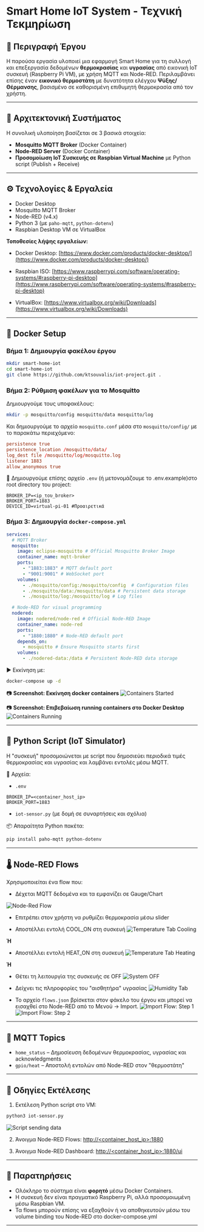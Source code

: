 # Smart Home IoT System - Τεχνική Τεκμηρίωση

## 🔧 Περιγραφή Έργου

Η παρούσα εργασία υλοποιεί μια εφαρμογή Smart Home για τη συλλογή και επεξεργασία δεδομένων **θερμοκρασίας** και **υγρασίας** από εικονική IoT συσκευή (Raspberry Pi VM), με χρήση MQTT και Node-RED. Περιλαμβάνει επίσης έναν **εικονικό θερμοστάτη** με δυνατότητα ελέγχου **Ψύξης/Θέρμανσης**, βασισμένο σε καθορισμένη επιθυμητή θερμοκρασία από τον χρήστη.

---

## 🧱 Αρχιτεκτονική Συστήματος

Η συνολική υλοποίηση βασίζεται σε 3 βασικά στοιχεία:

* **Mosquitto MQTT Broker** (Docker Container)
* **Node-RED Server** (Docker Container)
* **Προσομοίωση IoT Συσκευής σε Raspbian Virtual Machine** με Python script (Publish + Receive)

---

## ⚙️ Τεχνολογίες & Εργαλεία

* Docker Desktop
* Mosquitto MQTT Broker
* Node-RED (v4.x)
* Python 3 (με `paho-mqtt`, `python-dotenv`)
* Raspbian Desktop VM σε VirtualBox

**Τοποθεσίες λήψης εργαλείων:**

* Docker Desktop: [https://www.docker.com/products/docker-desktop/](https://www.docker.com/products/docker-desktop/)
* Raspbian ISO: [https://www.raspberrypi.com/software/operating-systems/#raspberry-pi-desktop](https://www.raspberrypi.com/software/operating-systems/#raspberry-pi-desktop)

* VirtualBox: [https://www.virtualbox.org/wiki/Downloads](https://www.virtualbox.org/wiki/Downloads)

---

## 🐳 Docker Setup

### Βήμα 1: Δημιουργία φακέλου έργου

```bash
mkdir smart-home-iot
cd smart-home-iot
git clone https://github.com/ktsouvalis/iot-project.git .
```

### Βήμα 2: Ρύθμιση φακέλων για το Mosquitto

Δημιουργούμε τους υποφακέλους:

```bash
mkdir -p mosquitto/config mosquitto/data mosquitto/log
```

Και δημιουργούμε το αρχείο `mosquitto.conf` μέσα στο `mosquitto/config/` με το παρακάτω περιεχόμενο:

```conf
persistence true
persistence_location /mosquitto/data/
log_dest file /mosquitto/log/mosquitto.log
listener 1883
allow_anonymous true
```

📄 Δημιουργούμε επίσης αρχείο `.env` (ή μετονομάζουμε το .env.example)στο root directory του project:

```env
BROKER_IP=<ip_του_broker>
BROKER_PORT=1883
DEVICE_ID=virtual-pi-01 #Προαιρετικά
```

### Βήμα 3: Δημιουργία `docker-compose.yml`

```yaml
services:
  # ΜQTT Broker 
  mosquitto:
    image: eclipse-mosquitto # Official Mosquitto Broker Image
    container_name: mqtt-broker
    ports:
      - "1883:1883" # MQTT default port
      - "9001:9001" # WebSocket port
    volumes:
      - ./mosquitto/config:/mosquitto/config  # Configuration files
      - ./mosquitto/data:/mosquitto/data # Persistent data storage
      - ./mosquitto/log:/mosquitto/log # Log files

  # Node-RED for visual programming
  nodered:
    image: nodered/node-red # Official Node-RED Image
    container_name: node-red
    ports:
      - "1880:1880" # Node-RED default port
    depends_on:
      - mosquitto # Ensure Mosquitto starts first
    volumes:
      - ./nodered-data:/data # Persistent Node-RED data storage
```

▶ Εκκίνηση με:

```bash
docker-compose up -d
```

📷 **Screenshot: Εκκίνηση docker containers**
![Containers Started](images/terminal_containers_started.png)


📷 **Screenshot: Επιβεβαίωση running containers στο Docker Desktop**
![Containers Running](images/docker_desktop_contaIners_running.png)

---

## 🧪 Python Script (IoT Simulator)

Η "συσκευή" προσομοιώνεται με script που δημοσιεύει περιοδικά τιμές θερμοκρασίας και υγρασίας και λαμβάνει εντολές μέσω MQTT.

📂 Αρχεία:

* `.env`

```
BROKER_IP=<container_host_ip>
BROKER_PORT=1883
```

* `iot-sensor.py` (με δομή σε συναρτήσεις και σχόλια)

📦 Απαραίτητα Python πακέτα:

```bash
pip install paho-mqtt python-dotenv
```
---

## 🌡️ Node-RED Flows

Χρησιμοποιείται ένα flow που:

* Δέχεται MQTT δεδομένα και τα εμφανίζει σε Gauge/Chart

![Node-Red Flow](images/node-red-flow.png)

* Επιτρέπει στον χρήστη να ρυθμίζει θερμοκρασία μέσω slider

* Αποστέλλει εντολή COOL\_ON στη συσκευή
![Temperature Tab Cooling](images/temp_tab_cool.png)

**Ή**

* Αποστέλλει εντολή HEAT\_ON στη συσκευή
![Temperature Tab Heating](images/temp_tab_heat.png)

**Ή**

* Θέτει τη λειτουργία της συσκευής σε OFF
![System OFF](images/temp_tab_off.png)

* Δείχνει τις πληροφορίες του "αισθητήρα" υγρασίας
![Humidity Tab](images/humidity_tab.png)

* Το αρχείο `flows.json` βρίσκεται στον φάκελο του έργου και μπορεί να εισαχθεί στο Node-RED από το Μενού -> Import.
![Import Flow: Step 1](images/import_flows1.png)
![Import Flow: Step 2](images/import_flows2.png)

---

## 🔁 MQTT Topics

* `home_status` – Δημοσίευση δεδομένων θερμοκρασίας, υγρασίας και acknowledgments
* `gpio/heat` – Αποστολή εντολών από Node-RED στον "θερμοστάτη"

---

## 📘 Οδηγίες Εκτέλεσης

1. Εκτέλεση Python script στο VM:

```bash
python3 iot-sensor.py
```
![Script sending data](images/script_sends_data.png)

2. Άνοιγμα Node-RED Flows: [http://<container_host_ip>:1880](http://localhost:1880)

3. Άνοιγμα Node-RED Dashboard: [http://<container_host_ip>:1880/ui](http://localhost:1880/ui)

---

## 📌 Παρατηρήσεις

* Ολόκληρο το σύστημα είναι **φορητό** μέσω Docker Containers.
* Η συσκευή δεν είναι πραγματικό Raspberry Pi, αλλά προσομοιωμένη μέσω Raspbian VM.
* Τα flows μπορούν επίσης να εξαχθούν ή να αποθηκευτούν μέσω του volume binding του Node-RED στο docker-compose.yml

---
